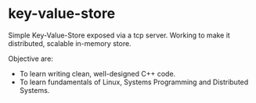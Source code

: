 # key-value-store
Simple Key-Value-Store exposed via a tcp server.
Working to make it distributed, scalable in-memory store.

Objective are:
- To learn writing clean, well-designed C++ code.
- To learn fundamentals of Linux, Systems Programming and Distributed Systems.
